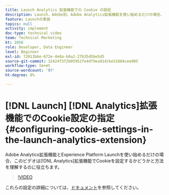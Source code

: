 ```yaml
---
title: Launch Analytics 拡張機能での Cookie の設定
description: Launch、Adobe別、Adobe Analytics拡張機能を使い始めるだけの場合、このビデオは、Analytics拡張機能でCookieを設定するかどうかと方法を理解するのに役立ちます。
feature: Launchの実装
topics: null
activity: implement
doc-type: technical video
team: Technical Marketing
kt: 2856
role: Developer, Data Engineer
level: Beginner
exl-id: 72013b6e-672e-4e8a-b6a2-27b35d5be5d5
source-git-commit: 32424f3f2b05952fe4df9ea91dcbe51684cee905
workflow-type: tm+mt
source-wordcount: '97'
ht-degree: 8%

---
```


# [!DNL Launch] [!DNL Analytics]拡張機能でのCookie設定の指定 {#configuring-cookie-settings-in-the-launch-analytics-extension}

Adobe Analytics拡張機能とExperience Platform Launchを使い始めるだけの場合、このビデオは[!DNL Analytics]拡張機能でCookieを設定するかどうかと方法を理解するのに役立ちます。

>[!VIDEO](https://video.tv.adobe.com/v/27212/?quality=9)

これらの設定の詳細については、[ドキュメント](https://docs.adobelaunch.com/extension-reference/web/adobe-analytics-extension#cookies)を参照してください。
